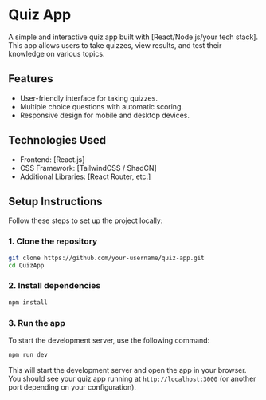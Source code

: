 # Quiz App

A simple and interactive quiz app built with [React/Node.js/your tech stack]. This app allows users to take quizzes, view results, and test their knowledge on various topics.

## Features
- User-friendly interface for taking quizzes.
- Multiple choice questions with automatic scoring.
- Responsive design for mobile and desktop devices.

## Technologies Used
- Frontend: [React.js]
- CSS Framework: [TailwindCSS / ShadCN]
- Additional Libraries: [React Router, etc.]

## Setup Instructions

Follow these steps to set up the project locally:

### 1. Clone the repository
```bash
git clone https://github.com/your-username/quiz-app.git
cd QuizApp
```

### 2. Install dependencies
```bash
npm install
```

### 3. Run the app
To start the development server, use the following command:
```bash
npm run dev
```

This will start the development server and open the app in your browser. You should see your quiz app running at `http://localhost:3000` (or another port depending on your configuration).
